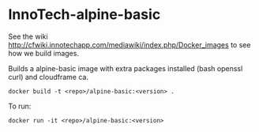 InnoTech-alpine-basic
=====================

See the wiki  http://cfwiki.innotechapp.com/mediawiki/index.php/Docker_images to see how we build images.

Builds a alpine-basic image with extra packages installed (bash openssl curl) and cloudframe ca.

```
docker build -t <repo>/alpine-basic:<version> .
```

To run:

```
docker run -it <repo>/alpine-basic:<version> 
```

